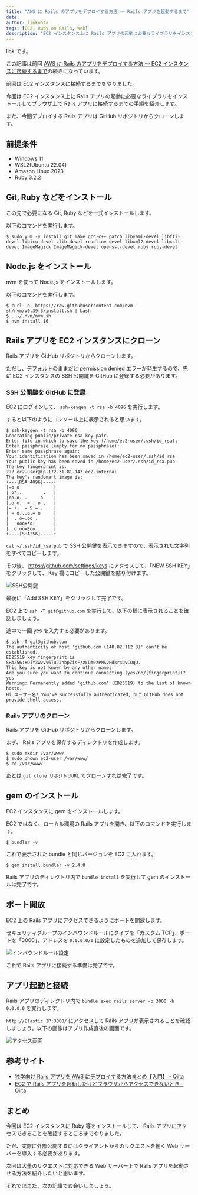 ```yaml
---
title: "AWS に Rails のアプリをデプロイする方法 ～ Rails アプリを起動するまで"
date:
author: linkohta
tags: [EC2, Ruby on Rails, Web]
description: "EC2 インスタンス上に Rails アプリの起動に必要なライブラリをインストールしてブラウザ上で Rails アプリに接続するまでの手順を紹介します。"
---
```


link です。

この記事は前回 [AWS に Rails のアプリをデプロイする方法 ～ EC2 インスタンスに接続するまで](linkohta/ec2-create-ssh-connection)の続きになっています。

前回は EC2 インスタンスに接続するまでをやりました。

今回は EC2 インスタンス上に Rails アプリの起動に必要なライブラリをインストールしてブラウザ上で Rails アプリに接続するまでの手順を紹介します。

また、今回デプロイする Rails アプリは GitHub リポジトリからクローンします。

## 前提条件

- Windows 11
- WSL2(Ubuntu 22.04)
- Amazon Linux 2023
- Ruby 3.2.2

## Git, Ruby などをインストール

この先で必要になる Git, Ruby などを一式インストールします。

以下のコマンドを実行します。

```bash:title=インストール
$ sudo yum -y install git make gcc-c++ patch libyaml-devel libffi-devel libicu-devel zlib-devel readline-devel libxml2-devel libxslt-devel ImageMagick ImageMagick-devel openssl-devel ruby ruby-devel
```

## Node.js をインストール

nvm を使って Node.js をインストールします。

以下のコマンドを実行します。

```bash:title=Node.jsインストール
$ curl -o- https://raw.githubusercontent.com/nvm-sh/nvm/v0.39.3/install.sh | bash
$ . ~/.nvm/nvm.sh
$ nvm install 16
```

## Rails アプリを EC2 インスタンスにクローン

Rails アプリを GitHub リポジトリからクローンします。

ただし、デフォルトのままだと permission denied エラーが発生するので、先に EC2 インスタンスの SSH 公開鍵を GitHub に登録する必要があります。

### SSH 公開鍵を GitHub に登録

EC2 にログインして、 `ssh-keygen -t rsa -b 4096` を実行します。

すると以下のようにコンソール上に表示されると思います。

```bash:title=公開鍵作成
$ ssh-keygen -t rsa -b 4096
Generating public/private rsa key pair.
Enter file in which to save the key (/home/ec2-user/.ssh/id_rsa):
Enter passphrase (empty for no passphrase):
Enter same passphrase again:
Your identification has been saved in /home/ec2-user/.ssh/id_rsa
Your public key has been saved in /home/ec2-user/.ssh/id_rsa.pub
The key fingerprint is:
??? ec2-user@ip-172-31-81-143.ec2.internal
The key's randomart image is:
+---[RSA 4096]----+
|=o o             |
| o*..        .   |
|oo.o. .     o    |
|.o o.  = . o .   |
|= +.  = S = .    |
| = o...o.= o     |
|  . o=.oo .      |
|   ooo+*o.       |
| .o.oo=Eoo       |
+----[SHA256]-----+
```

`cat ~/.ssh/id_rsa.pub` で SSH 公開鍵を表示できますので、表示された文字列をすべてコピーします。

その後、 https://github.com/settings/keys にアクセスして、「NEW SSH KEY」をクリックして、 Key 欄にコピーした公開鍵を貼り付けます。

![SSH公開鍵](images/2023-05-03_21h32_44.png)

最後に「Add SSH KEY」をクリックして完了です。

EC2 上で `ssh -T git@github.com` を実行して、以下の様に表示されることを確認しましょう。

途中で一回 yes を入力する必要があります。

```bash:title=Github確認
$ ssh -T git@github.com
The authenticity of host 'github.com (140.82.112.3)' can't be established.
ED25519 key fingerprint is SHA256:+DiY3wvvV6TuJJhbpZisF/zLDA0zPMSvHdkr4UvCOqU.
This key is not known by any other names
Are you sure you want to continue connecting (yes/no/[fingerprint])? yes
Warning: Permanently added 'github.com' (ED25519) to the list of known hosts.
Hi ユーザー名! You've successfully authenticated, but GitHub does not provide shell access.
```

### Rails アプリのクローン

Rails アプリを GitHub リポジトリからクローンします。

まず、 Rails アプリを保存するディレクトリを作成します。

```bash:title=保存先ディレクトリ作成
$ sudo mkdir /var/www/
$ sudo chown ec2-user /var/www/
$ cd /var/www/
```

あとは `git clone リポジトリURL` でクローンすれば完了です。

## gem のインストール

EC2 インスタンスに gem をインストールします。

EC2 ではなく、ローカル環境の Rails アプリを開き、以下のコマンドを実行します。

```bash:title=bundle確認
$ bundler -v
```

これで表示された bundle と同じバージョンを EC2 に入れます。

```bash:title=bundleインストール
$ gem install bundler -v 2.4.8
```

Rails アプリのディレクトリ内で `bundle install` を実行して gem のインストールは完了です。

## ポート開放

EC2 上の Rails アプリにアクセスできるようにポートを開放します。

セキュリティグループのインバウンドルールにタイプを「カスタム TCP」、ポートを「3000」、アドレスを `0.0.0.0/0` に設定したものを追加して保存します。

![インバウンドルール設定](images/2023-05-03_21h55_19.png)

これで Rails アプリに接続する準備は完了です。

## アプリ起動と接続

Rails アプリのディレクトリ内で `bundle exec rails server -p 3000 -b 0.0.0.0` を実行します。

`http://Elastic IP:3000/` にアクセスして Rails アプリが表示されることを確認しましょう。以下の画像はアプリ作成直後の画面です。

![アクセス画面](images/2023-05-03_20h50_38.png)

## 参考サイト

- [独学向け Rails アプリを AWS にデプロイする方法まとめ【入門】 - Qiita](https://qiita.com/gyu_outputs/items/b123ef229842d857ff39)
- [EC2 で Rails アプリを起動したけどブラウザからアクセスできないとき - Qiita](https://qiita.com/sakaimo/items/dd138b39c7480fb2ebff)

## まとめ

今回は EC2 インスタンスに Ruby 等をインストールして、 Rails アプリにアクセスできることを確認するところまでやりました。

ただ、実際に外部公開するにはクライアントからのリクエストを捌く Web サーバーを導入する必要があります。

次回は大量のリクエストに対応できる Web サーバー上で Rails アプリを起動させる方法を紹介したいと思います。

それではまた、次の記事でお会いしましょう。

